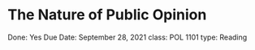 # The Nature of Public Opinion

Done: Yes
Due Date: September 28, 2021
class: POL 1101
type: Reading